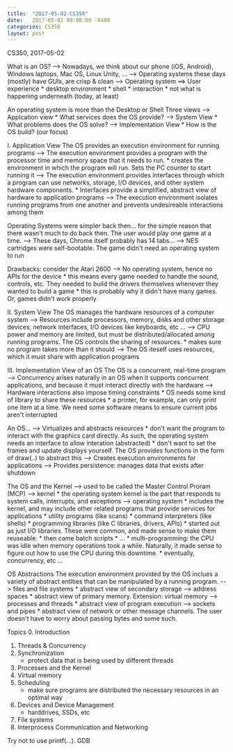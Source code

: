 ```yaml
---
title:  "2017-05-02-CS350"
date:   2017-05-02 00:00:00 -0400
categories: CS350
layout: post
---
```

CS350, 2017-05-02


What is an OS?
--> Nowadays, we think about our phone (iOS, Android), Windows laptops, Mac OS, Linux Unity, ...
--> Operating systems these days (mostly) have GUIs, are crisp & clean
--> Operating system ==> User experience
	* desktop environment
	* shell
	* interaction
	* not what is happening underneath (today, at least)

An operating system is more than the Desktop or Shell
Three views
--> Applcation view
	* What services does the OS provide?
--> System View
	* What problems does the OS solve?
--> Implementation View
	* How is the OS build? (our focus)


I. Application View
The OS provides an execution environment for running programs
--> The execution environment provides a program with the processor time and memory space that it needs to run.
	* creates the environment in which the program will run. Sets the PC counter to start running it
--> The execution environment provides interfaces through which a program can use networks, storage, I/O devices, and other system hardware components.
	* Interfaces provide a simplified, abstract view of hardware to application programs
--> The execution environment isolates running programs from one another and prevents undesireable interactions among them

Operating Systems were simpler back then... for the simple reason that there wasn't much to do back then. The user would play one game at a time.
--> These days, Chrome itself probably has 14 tabs...
--> NES cartridges were self-bootable. The game didn't need an operating system to run

Drawbacks: consider the Atari 2600
--> No operating system, hence no APIs for the device
	* this means every game needed to handle the sound, controls, etc. They needed to build the drivers themselves whenever they wanted to build a game
		* this is probably why it didn't have many games. Or, games didn't work properly


II. System View
The OS manages the hardware resources of a computer system
--> Resources include processors, memory, disks and other storage devices, network interfaces, I/O devices like keyboards, etc ...
--> CPU power and memory are limited, but must be distributed/allocated among running programs. The OS controls the sharing of resources.
	* makes sure no program takes more than it should
--> The OS iteself uses resources, which it must share with application programs


III. Implementation View of an OS
The OS is a concurrent, real-time program
--> Concurrency arises naturally in an OS when it supports concurrent applications, and because it must interact directly with the hardware
--> Hardware interactions also impose timing constraints
	* OS needs some kind of library to share these resources
		* a printer, for example, can only print one item at a time. We need some software means to ensure current jobs aren't interrupted


An OS...
--> Virtualizes and abstracts resources
	* don't want the program to interact with the graphics card directly. As such, the operating system needs an interface to allow interation (abstracted)
		* don't want to set the frames and update displays yourself. The OS provides functions in the form of draw(..) to abstract this
--> Creates execution environments for applications
--> Provides persistence: manages data that exists after shutdown


The OS and the Kernel
--> used to be called the Master Control Proram (MCP)
--> kernel
	* the operating system kernel is the part that responds to system calls, interrupts, and exceptions
--> operating system
	* includes the kernel, and may include other related programs that provide services for applications
		* utility programs (like scans)
		* command interpreters (like shells)
		* programming libraries (like C libraries, drivers, APIs)
	* started out as just I/O libraries. These were common, and made sense to make them reuseable.
	* then came batch scripts
	* ...
	* multi-programming: the CPU was idle when memory operations took a while. Naturally, it made sense to figure out how to use the CPU during this downtime.
	* eventually, concurrency, etc ...


OS Abstractions
The execution environment provided by the OS inclues a variety of abstract entities that can be manipulated by a running program.
--> files and file systems
	* abstract view of secondary storage
--> address spaces
	* abstract view of primary memory. Extension: virtual memory
--> processes and threads
	* abstract view of program execution
--> sockets and pipes
	* abstract view of network or other message channels. The user doesn't have to worry about passing bytes and some such.


Topics
0. Introduction
1. Threads & Concurrency
2. Synchronization
	* protect data that is being used by different threads
3. Processes and the Kernel
4. Virtual memory
5. Scheduling
	* make sure programs are distributed the necessary resources in an optimal way
6. Devices and Device Management
	* harddrives, SSDs, etc
7. File systems
8. Interprocess Communication and Networking

Try not to use printf(...). GDB
